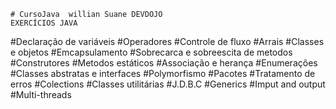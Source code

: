 	# CursoJava  willian Suane DEVDOJO
	EXERCÍCIOS JAVA
  #Declaração de variáveis
  #Operadores
  #Controle de fluxo
  #Arrais
  #Classes e objetos
  #Emcapsulamento
  #Sobrecarca e  sobreescita de metodos
  #Construtores
  #Metodos estáticos 
  #Associação e herança
  #Enumerações
  #Classes abstratas e interfaces
  #Polymorfismo
  #Pacotes
  #Tratamento de erros
  #Colections
  #Classes utilitárias
  #J.D.B.C
  #Generics
  #Imput and output
  #Multi-threads
  
